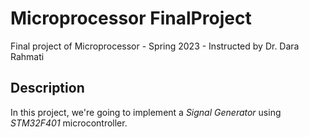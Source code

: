 # Microprocessor FinalProject
Final project of Microprocessor - Spring 2023 - Instructed by Dr. Dara Rahmati 

## Description
In this project, we're going to implement a *Signal Generator* using *STM32F401* microcontroller.

